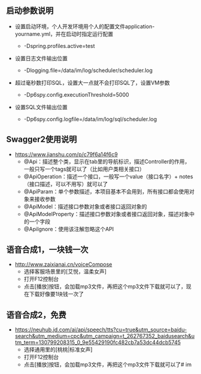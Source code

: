 ## 启动参数说明
* 设置启动环境，个人开发环境用个人的配置文件application-yourname.yml，并在启动时指定运行配置
    * -Dspring.profiles.active=test
    
* 设置日志文件输出位置
    * -Dlogging.file=/data/im/log/scheduler/scheduler.log
   
* 超过毫秒数打印SQL，设置大一点就不会打印SQL了，设置VM参数
    * -Dp6spy.config.executionThreshold=5000
    
* 设置SQL文件输出位置
    * -Dp6spy.config.logfile=/data/im/log/sql/scheduler.log
    
## Swagger2使用说明
* https://www.jianshu.com/p/c79f6a14f6c9
    * @Api：描述整个类，显示在tab里的导航标识，描述Controller的作用，一般只写一个tags就可以了（比如用户类相关接口）
    * @ApiOperation：描述一个接口，一般写一个value（接口名字）+ notes（接口描述，可以不用写）就可以了
    * @ApiParam：单个参数描述，本项目基本不会用到，所有接口都会使用对象来接收参数
    * @ApiModel：描述接口参数对象或者接口返回对象的
    * @ApiModelProperty：描述接口参数对象或者接口返回对象，描述对象中的一个字段
    * @ApiIgnore：使用该注解忽略这个API
    
## 语音合成1，一块钱一次
* http://www.zaixianai.cn/voiceCompose
    * 选择客服场景里的[艾悦，温柔女声]
    * 打开F12控制台
    * 点击[播放]按钮，会加载mp3文件，再把这个mp3文件下载就可以了，现在下载好像要1块钱一次了

## 语音合成2，免费
* https://neuhub.jd.com/ai/api/speech/tts?cu=true&utm_source=baidu-search&utm_medium=cpc&utm_campaign=t_262767352_baidusearch&utm_term=130799208315_0_9e55429190fc482cb7a53dc44dcb5745
    * 选择通用里的[桃桃|标准女声]
    * 打开F12控制台
    * 点击[播放]按钮，会加载mp3文件，再把这个mp3文件下载就可以了# im
